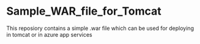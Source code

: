 # Sample_WAR_file_for_Tomcat
This reposiory contains a simple .war file which can be used for deploying in tomcat or in azure app services
